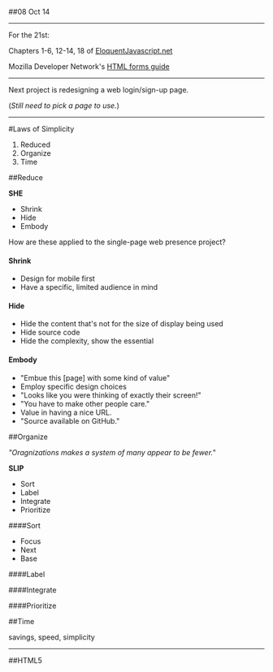 ##08 Oct 14

----

For the 21st:

  Chapters  1-6, 12-14, 18 of [EloquentJavascript.net](http://eloquentjavascript.net/)

  Mozilla Developer Network's [HTML forms guide](https://developer.mozilla.org/en-US/docs/Web/Guide/HTML/Forms)

----

Next project is redesigning a web login/sign-up page.

  (*Still need to pick a page to use.*)

----

#Laws of Simplicity

1. Reduced
2. Organize
3. Time


##Reduce

**SHE**

  * Shrink
  * Hide
  * Embody

How are these applied to the single-page web presence project?

#### Shrink
  * Design for mobile first
  * Have a specific, limited audience in mind
#### Hide
  * Hide the content that's not for the size of display being used
  * Hide source code
  * Hide the complexity, show the essential
#### Embody
  * "Embue this [page] with some kind of value"
  * Employ specific design choices
  * "Looks like you were thinking of exactly their screen!"
  * "You have to make other people care."
  * Value in having a nice URL.
  * "Source available on GitHub."


##Organize

*"Oragnizations makes a system of many appear to be fewer."*

**SLIP**

* Sort
* Label
* Integrate
* Prioritize

####Sort
  * Focus
  * Next
  * Base

####Label


####Integrate


####Prioritize


##Time

savings, speed, simplicity

----

##HTML5





